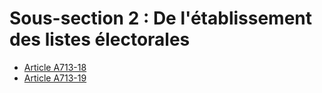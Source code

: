 # Sous-section 2  :   De l'établissement des listes électorales

- [Article A713-18](article-a713-18.md)
- [Article A713-19](article-a713-19.md)
